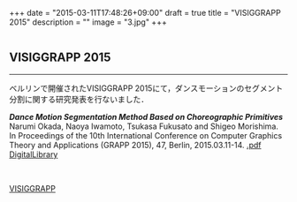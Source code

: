 +++
date = "2015-03-11T17:48:26+09:00"
draft = true
title = "VISIGGRAPP 2015"
description = ""
image = "3.jpg"
+++

<div class="embedded-image-wrapper">
    <div class="embedded-image-container">
        <img src="../../img/news/3.jpg" alt="" />
    </div>
</div>

## VISIGGRAPP 2015
---
ベルリンで開催されたVISIGGRAPP 2015にて，ダンスモーションのセグメント分割に関する研究発表を行ないました．

<div class="publication">
<p>
<b><i>Dance Motion Segmentation Method Based on Choreographic Primitives</i></b><br>
Narumi Okada, Naoya Iwamoto, Tsukasa Fukusato and Shigeo Morishima.<br>
In Proceedings of the 10th International Conference on Computer Graphics Theory and Applications (GRAPP 2015), 47, Berlin, 2015.03.11-14. 
<a href=""><i class="fa fa-file-pdf-o text-primary"></i>.pdf</a><br>
<a href="ttp://www.scitepress.org/DigitalLibrary/Link.aspx?doi=10.5220/0005304303320339">DigitalLibrary</a>
</div>
<br>


[VISIGGRAPP](http://www.visigrapp.org/)
